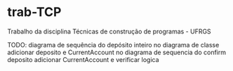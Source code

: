 # trab-TCP
Trabalho da disciplina Técnicas de construção de programas - UFRGS

TODO:
diagrama de sequência do depósito inteiro
no diagrama de classe adicionar deposito e CurrentAccount
no diagrama de sequencia do confirm deposito adicionar CurrentAccount e verificar logica
